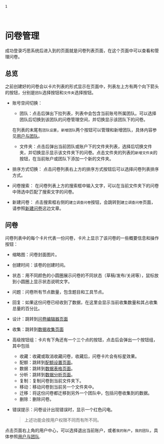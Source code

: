 ```index
1
```
```tag

```
```summary

```

# 问卷管理

成功登录巧思系统后进入到的页面就是问卷列表页面，在这个页面中可以查看和管理问卷。

## 总览
之前创建好的问卷会以卡片列表的形式显示在页面中，列表左上方有两个向下箭头的按钮，分别是`团队`选择按钮和`文件夹`选择按钮。

+ 账号空间切换：
  + 团队：点击后弹出下拉列表，列表中会包含当前账号所属团队。可以选择团队后切换到该团队的问卷管理空间，并切换显示该团队下的问卷。

  在列表的末尾有`团队设置`，`新增团队`两个按钮可以管理和新增团队，具体内容参见[用户与团队](../account/team.md)。

  + 文件夹：点击后弹出当前团队或账户下的文件夹列表，选择后切换文件夹，并切换显示显示该文件夹下的问卷。点击文件夹的列表的`新增文件夹`的按钮，在当前账户或团队下添加一个新的文件夹。

+ 排序方式切换：
点击问卷列表右上方的排序方式按钮后可以选择问卷列表排序方式。

+ 问卷搜索：
在问卷列表上方的搜索框中输入文字，可以在当前文件夹下的问卷中筛选中匹配了搜索文字的问卷。

+ 新建问卷：
点击搜索框右侧的`建立调查问卷`按钮，会跳转到`建立调查问卷`页面，请参照[新建问卷](./new-survey.md)这边文章。

## 问卷

问卷列表中的每个卡片代表一份问卷，卡片上显示了该问卷的一些概要信息和操作按钮：

+ 缩略图：问卷封面图片。
+ 创建时间：该卷的创建时间。
+ 状态：用不同颜色的小圆圈展示问卷的不同状态（草稿/发布/关闭等），鼠标放到小圆圈上显示状态说明文字。
+ 问题：问卷所有节点数量，包含题目和工具节点。
+ 回复：如果这份问卷已经收到了数据，在这里会显示当前收集数量和其占收集总量的百分比。
+ 设计：跳转到[问卷编辑器页面](../design/concept.md)
+ 收集：跳转到[数据收集页面](../collection/concept.md)
+ 高级按钮组：卡片有下角还有一个三个点的按钮，点击后会弹出一个按钮组，其中包括
    + 收藏：收藏或取消收藏问卷，收藏后，问卷卡片会有标星效果。
    + 配额：跳转到[配额设置页面](../collection/quota.md)。
    + 数据：跳转到[数据表格页面](../result/table.md)。
    + 分析：跳转到[数据分析页面](../result/analysis.md)。
    + 复制：复制问卷到当前文件夹下。
    + 移动：移动问卷到当前另一个文件夹中。
    + 迁移：将这份问卷都迁移到另外一个团队中，包括问卷收集到的数据。
    + 删除：删除问卷。
+ 错误提示：问卷设计出现错误时，显示一个红色闪电。

    > 上述功能会按用户权限不同而有所不同。




点击页面右上角的用户中心，可以选择退出当前账户，或者`我的账户`，`我的团队`，具体参照[用户与团队](../account/concept.md).


